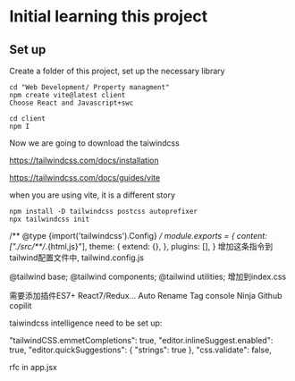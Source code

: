 # Initial learning this project

## Set up
Create a folder of this project, set up the necessary library
```
cd "Web Development/ Property managment"
npm create vite@latest client
Choose React and Javascript+swc

cd client
npm I
```


Now we are going to download the taiwindcss

https://tailwindcss.com/docs/installation

https://tailwindcss.com/docs/guides/vite

when you are using vite, it is a different story

```
npm install -D tailwindcss postcss autoprefixer
npx tailwindcss init

```

/** @type {import('tailwindcss').Config} */
module.exports = {
  content: ["./src/**/*.{html,js}"],
  theme: {
    extend: {},
  },
  plugins: [],
}
增加这条指令到tailwind配置文件中, tailwind.config.js


@tailwind base;
@tailwind components;
@tailwind utilities;
增加到index.css

需要添加插件ES7+ React7/Redux...
Auto Rename Tag
console Ninja
Github copilit

taiwindcss intelligence need to be set up:

"tailwindCSS.emmetCompletions": true,
"editor.inlineSuggest.enabled": true,
"editor.quickSuggestions": {
   "strings": true
},
"css.validate": false,


rfc in app.jsx
```

